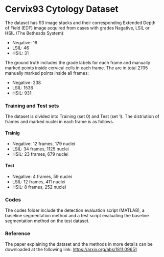 # Cervix93 Cytology Dataset

The dataset has 93 image stacks and their corresponding Extended Depth of Field (EDF) image acquired from cases with grades Nagative, LSIL or HSIL (The Bethesda System):
* Negative: 16
* LSIL: 46
* HSIL: 31

The ground truth includes the grade labels for each frame and manually marked points inside cervical cells in each frame. The are in total 2705 manually marked points inside all frames:
* Negative: 238
* LSIL: 1536
* HSIL: 931

### Training and Test sets

The dataset is divided into Training (set 0) and Test (set 1). The distriution of frames and marked nuclei in each frame is as follows.

#### Trainig
* Negative: 12 frames, 179 nuclei
* LSIL: 34 frames, 1125 nuclei
* HSIL: 23 frames, 679 nuclei

#### Test
* Negative: 4 frames, 59 nuclei
* LSIL: 12 frames, 411 nuclei
* HSIL: 8 frames, 252 nuclei

### Codes

The codes folder include the detection evaluation script (MATLAB), a baseline segmentation method and a test script evaluating the baseline segmentation method on the test dataset.

### Reference

The paper explaining the dataset and the methods in more details can be downloaded at the following link: https://arxiv.org/abs/1811.09651